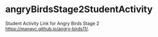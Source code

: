# angryBirdsStage2StudentActivity
Student Activity Link for Angry Birds Stage 2
https://manayc.github.io/angry-birds11/.

